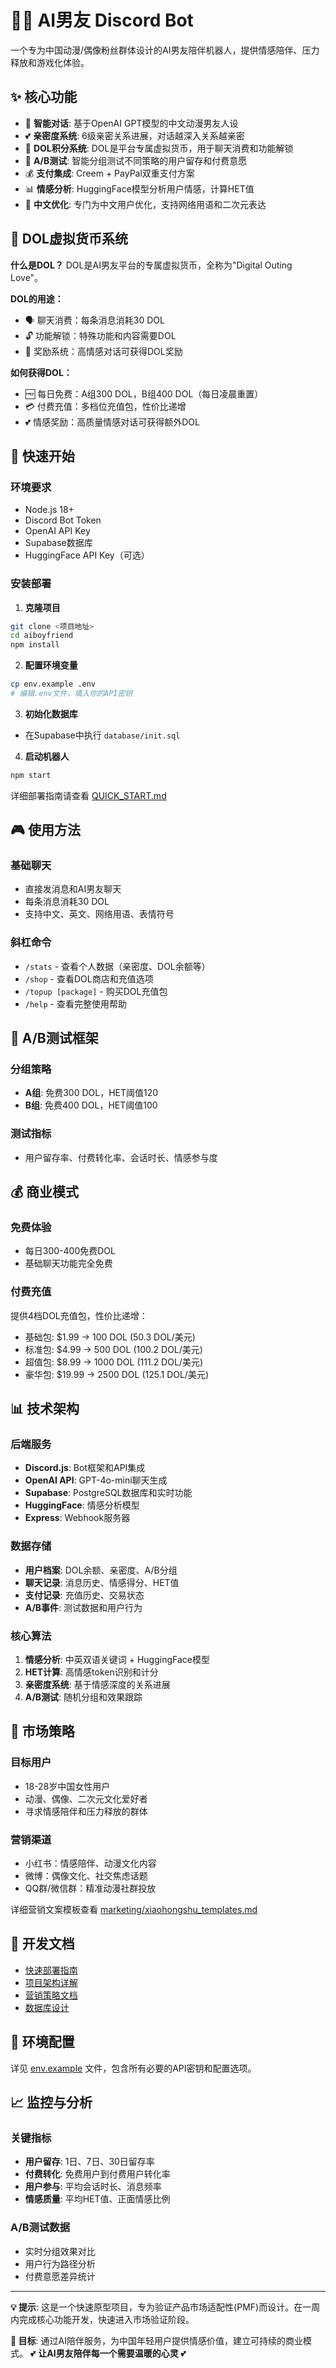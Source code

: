 # 🤖💕 AI男友 Discord Bot

一个专为中国动漫/偶像粉丝群体设计的AI男友陪伴机器人，提供情感陪伴、压力释放和游戏化体验。

## ✨ 核心功能

- 🤖 **智能对话**: 基于OpenAI GPT模型的中文动漫男友人设
- 💕 **亲密度系统**: 6级亲密关系进展，对话越深入关系越亲密
- 💎 **DOL积分系统**: DOL是平台专属虚拟货币，用于聊天消费和功能解锁
- 🧪 **A/B测试**: 智能分组测试不同策略的用户留存和付费意愿
- 💰 **支付集成**: Creem + PayPal双重支付方案
- 📊 **情感分析**: HuggingFace模型分析用户情感，计算HET值
- 🌸 **中文优化**: 专门为中文用户优化，支持网络用语和二次元表达

## 💎 DOL虚拟货币系统

**什么是DOL？**
DOL是AI男友平台的专属虚拟货币，全称为"Digital Outing Love"。

**DOL的用途：**
- 🗣️ 聊天消费：每条消息消耗30 DOL
- 🔓 功能解锁：特殊功能和内容需要DOL
- 🎁 奖励系统：高情感对话可获得DOL奖励

**如何获得DOL：**
- 🆓 每日免费：A组300 DOL，B组400 DOL（每日凌晨重置）
- 💳 付费充值：多档位充值包，性价比递增
- 💕 情感奖励：高质量情感对话可获得额外DOL

## 🚀 快速开始

### 环境要求
- Node.js 18+
- Discord Bot Token
- OpenAI API Key
- Supabase数据库
- HuggingFace API Key（可选）

### 安装部署

1. **克隆项目**
```bash
git clone <项目地址>
cd aiboyfriend
npm install
```

2. **配置环境变量**
```bash
cp env.example .env
# 编辑.env文件，填入你的API密钥
```

3. **初始化数据库**
- 在Supabase中执行 `database/init.sql`

4. **启动机器人**
```bash
npm start
```

详细部署指南请查看 [QUICK_START.md](./QUICK_START.md)

## 🎮 使用方法

### 基础聊天
- 直接发消息和AI男友聊天
- 每条消息消耗30 DOL
- 支持中文、英文、网络用语、表情符号

### 斜杠命令
- `/stats` - 查看个人数据（亲密度、DOL余额等）
- `/shop` - 查看DOL商店和充值选项
- `/topup [package]` - 购买DOL充值包
- `/help` - 查看完整使用帮助

## 🧪 A/B测试框架

### 分组策略
- **A组**: 免费300 DOL，HET阈值120
- **B组**: 免费400 DOL，HET阈值100

### 测试指标
- 用户留存率、付费转化率、会话时长、情感参与度

## 💰 商业模式

### 免费体验
- 每日300-400免费DOL
- 基础聊天功能完全免费

### 付费充值
提供4档DOL充值包，性价比递增：
- 基础包: $1.99 → 100 DOL (50.3 DOL/美元)
- 标准包: $4.99 → 500 DOL (100.2 DOL/美元)
- 超值包: $8.99 → 1000 DOL (111.2 DOL/美元)
- 豪华包: $19.99 → 2500 DOL (125.1 DOL/美元)

## 📊 技术架构

### 后端服务
- **Discord.js**: Bot框架和API集成
- **OpenAI API**: GPT-4o-mini聊天生成
- **Supabase**: PostgreSQL数据库和实时功能
- **HuggingFace**: 情感分析模型
- **Express**: Webhook服务器

### 数据存储
- **用户档案**: DOL余额、亲密度、A/B分组
- **聊天记录**: 消息历史、情感得分、HET值
- **支付记录**: 充值历史、交易状态
- **A/B事件**: 测试数据和用户行为

### 核心算法
1. **情感分析**: 中英双语关键词 + HuggingFace模型
2. **HET计算**: 高情感token识别和计分
3. **亲密度系统**: 基于情感深度的关系进展
4. **A/B测试**: 随机分组和效果跟踪

## 🎯 市场策略

### 目标用户
- 18-28岁中国女性用户
- 动漫、偶像、二次元文化爱好者
- 寻求情感陪伴和压力释放的群体

### 营销渠道
- 小红书：情感陪伴、动漫文化内容
- 微博：偶像文化、社交焦虑话题
- QQ群/微信群：精准动漫社群投放

详细营销文案模板查看 [marketing/xiaohongshu_templates.md](./marketing/xiaohongshu_templates.md)

## 📝 开发文档

- [快速部署指南](./QUICK_START.md)
- [项目架构详解](./项目总结.md)
- [营销策略文档](./marketing/)
- [数据库设计](./database/init.sql)

## 🔧 环境配置

详见 [env.example](./env.example) 文件，包含所有必要的API密钥和配置选项。

## 📈 监控与分析

### 关键指标
- **用户留存**: 1日、7日、30日留存率
- **付费转化**: 免费用户到付费用户转化率
- **用户参与**: 平均会话时长、消息频率
- **情感质量**: 平均HET值、正面情感比例

### A/B测试数据
- 实时分组效果对比
- 用户行为路径分析
- 付费意愿差异统计

---

**💡 提示**: 这是一个快速原型项目，专为验证产品市场适配性(PMF)而设计。在一周内完成核心功能开发，快速进入市场验证阶段。

**🎯 目标**: 通过AI陪伴服务，为中国年轻用户提供情感价值，建立可持续的商业模式。 
💕 **让AI男友陪伴每一个需要温暖的心灵** 💕 